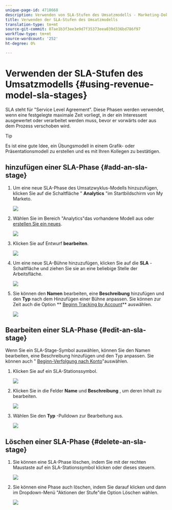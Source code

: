 ```yaml
---
unique-page-id: 4718668
description: Verwenden von SLA-Stufen des Umsatzmodells - Marketing-Dokumente - Produktdokumentation
title: Verwenden der SLA-Stufen des Umsatzmodells
translation-type: tm+mt
source-git-commit: 07ae1b3f3ee3e9d7f35373eea039d336bd786f97
workflow-type: tm+mt
source-wordcount: '252'
ht-degree: 0%

---
```



# Verwenden der SLA-Stufen des Umsatzmodells {#using-revenue-model-sla-stages}

SLA steht für &quot;Service Level Agreement&quot;. Diese Phasen werden verwendet, wenn eine festgelegte maximale Zeit vorliegt, in der ein Interessent ausgewertet oder verarbeitet werden muss, bevor er vorwärts oder aus dem Prozess verschoben wird.

>[!TIP]
>
>Es ist eine gute Idee, ein Übungsmodell in einem Grafik- oder Präsentationsmodell zu erstellen und es mit Ihren Kollegen zu bestätigen.

## hinzufügen einer SLA-Phase {#add-an-sla-stage}

1. Um eine neue SLA-Phase des Umsatzwyklus-Modells hinzuzufügen, klicken Sie auf die Schaltfläche &quot; **Analytics** &quot;im Startbildschirm von My Marketo.

   ![](assets/image2015-4-27-11-3a54-3a41.png)

1. Wählen Sie im Bereich &quot;Analytics&quot;das vorhandene Modell aus oder [erstellen Sie ein neues](create-a-new-revenue-model.md).

   ![](assets/image2015-4-27-15-3a6-3a30.png)

1. Klicken Sie auf Entwurf **bearbeiten**.

   ![](assets/image2015-4-27-12-3a10-3a49.png)

1. Um eine neue SLA-Bühne hinzuzufügen, klicken Sie auf die **SLA** -Schaltfläche und ziehen Sie sie an eine beliebige Stelle der Arbeitsfläche.

   ![](assets/image2015-4-27-15-3a32-3a10.png)

1. Sie können den **Namen** bearbeiten, eine **Beschreibung** hinzufügen und den **Typ** nach dem Hinzufügen einer Bühne anpassen. Sie können zur Zeit auch die Option ** [Beginn Tracking by Account](start-tracking-by-account-in-the-revenue-modeler.md)** auswählen.

   ![](assets/image2015-4-27-17-3a0-3a39.png)

## Bearbeiten einer SLA-Phase {#edit-an-sla-stage}

Wenn Sie ein SLA-Stage-Symbol auswählen, können Sie den Namen bearbeiten, eine Beschreibung hinzufügen und den Typ anpassen. Sie können auch &quot; [Beginn-Verfolgung nach Konto](start-tracking-by-account-in-the-revenue-modeler.md)&quot;auswählen.

1. Klicken Sie auf ein SLA-Stationssymbol.

   ![](assets/image2015-4-27-15-3a45-3a25.png)

1. Klicken Sie in die Felder **Name** und **Beschreibung** , um deren Inhalt zu bearbeiten.

   ![](assets/image2015-4-27-15-3a48-3a37.png)

1. Wählen Sie den **Typ** -Pulldown zur Bearbeitung aus.

   ![](assets/image2015-4-27-15-3a51-3a27.png)

## Löschen einer SLA-Phase {#delete-an-sla-stage}

1. Sie können eine SLA-Phase löschen, indem Sie mit der rechten Maustaste auf ein SLA-Stationssymbol klicken oder dieses steuern.

   ![](assets/image2015-4-27-16-3a2-3a47.png)

1. Sie können eine Phase auch löschen, indem Sie darauf klicken und dann im Dropdown-Menü &quot;Aktionen der Stufe&quot;die Option Löschen wählen.

   ![](assets/image2015-4-27-17-3a20-3a41.png)

